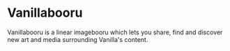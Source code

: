 # Vanillabooru
Vanillabooru is a linear imagebooru which lets you share, find and discover new art and media surrounding Vanilla's content.
